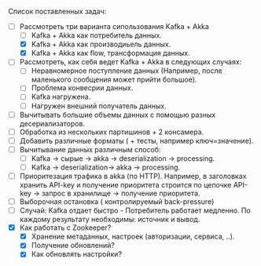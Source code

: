 Список поставленных задач:
- [ ] Рассмотреть три варианта сипользования Kafka + Akka 
  - [ ] Kafka + Akka как потребитель данных.
  - [x] Kafka + Akka как производиьель данных.
  - [x] Kafka + Akka как flow, трансформация данных.
- [ ] Рассмотреть, как себя ведет Kafka + Akka в следующих случаях:
  - [ ] Неравномерное поступление данных (Например, после маленького сообщения может прийти большое).
  - [ ] Проблема конвесрии данных.
  - [ ] Kafka нагружена.
  - [ ] Нагружен внешний получатель данных.
- [ ] Вычитывать большие объемы данных с помощью разных десериализаторов.
- [ ] Обработка из нескольких партишинов + 2 консамера.
- [ ] Добавить различные форматы ( + тесты, например ключ=значение).
- [ ] Вычитывание данных различным способ:
  - [ ] Kafka -> сырые -> akka -> deserialization -> processing.
  - [ ] Kafka -> deserialization-> akka -> processing.
- [ ] Приоритезация трафика в akka (по HTTP). Например, в заголовках хранить API-key и получение приоритета строится по цепочке API-key -> запрос в хранилище -> получение приоритета.
- [ ] Выборочная остановка ( контролируемый back-pressure)
- [ ] Случай: Kafka отдает быстро - Потребитель работает медленно. По каждому результату необходимы: источник и вывод.
- [x] Как работать с Zookeeper?
  - [x] Хранение метаданных, настроек (авторизации, сервиса, ..).
  - [x] Получение обновлений?
  - [x] Как обновлять настройки?
